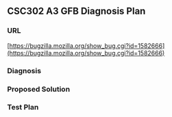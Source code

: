 ## CSC302 A3 GFB Diagnosis Plan

### URL

[https://bugzilla.mozilla.org/show_bug.cgi?id=1582666](https://bugzilla.mozilla.org/show_bug.cgi?id=1582666)

### Diagnosis

### Proposed Solution

### Test Plan
